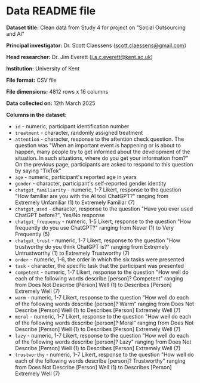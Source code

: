 # Data README file

**Dataset title:** Clean data from Study 4 for project on "Social
Outsourcing and AI"

**Principal investigator:** Dr. Scott Claessens (scott.claessens@gmail.com)

**Head researcher:** Dr. Jim Everett (j.a.c.everett@kent.ac.uk)

**Institution:** University of Kent

**File format:** CSV file

**File dimensions:** 4812 rows x 16 columns

**Data collected on:** 12th March 2025

**Columns in the dataset:**

- `id` - numeric, participant identification number
- `treatment` - character, randomly assigned treatment
- `attention` - character, response to the attention check question. The
question was "When an important event is happening or is about to happen, many 
people try to get informed about the development of the situation. In such 
situations, where do you get your information from?" On the previous page,
participants are asked to respond to this question by saying "TikTok"
- `age` - numeric, participant's reported age in years
- `gender` - character, participant's self-reported gender identity
- `chatgpt_familiarity` - numeric, 1-7 Likert, response to the question "How
familiar are you with the AI tool ChatGPT?" ranging from Extremely Unfamiliar
(1) to Extremely Familiar (7)
- `chatgpt_used` - character, response to the question "Have you ever used
ChatGPT before?", Yes/No response
- `chatgpt_frequency` - numeric, 1-5 Likert, response to the question "How 
frequently do you use ChatGPT?" ranging from Never (1) to Very Frequently (5)
- `chatgpt_trust` - numeric, 1-7 Likert, response to the question "How
trustworthy do you think ChatGPT is?" ranging from Extremely Untrustworthy (1)
to Extremely Trustworthy (7)
- `order` - numeric, 1-6, the order in which the six tasks were presented
- `task` - character, the specific task that the participant was presented
- `competent` - numeric, 1-7 Likert, response to the question "How well do 
each of the following words describe [person]? Competent" ranging from 
Does Not Describe [Person] Well (1) to Describes [Person] Extremely Well (7)
- `warm` - numeric, 1-7 Likert, response to the question "How well do 
each of the following words describe [person]? Warm" ranging from 
Does Not Describe [Person] Well (1) to Describes [Person] Extremely Well (7)
- `moral` - numeric, 1-7 Likert, response to the question "How well do 
each of the following words describe [person]? Moral" ranging from 
Does Not Describe [Person] Well (1) to Describes [Person] Extremely Well (7)
- `lazy` - numeric, 1-7 Likert, response to the question "How well do 
each of the following words describe [person]? Lazy" ranging from 
Does Not Describe [Person] Well (1) to Describes [Person] Extremely Well (7)
- `trustworthy` - numeric, 1-7 Likert, response to the question "How well do 
each of the following words describe [person]? Trustworthy" ranging from 
Does Not Describe [Person] Well (1) to Describes [Person] Extremely Well (7)
